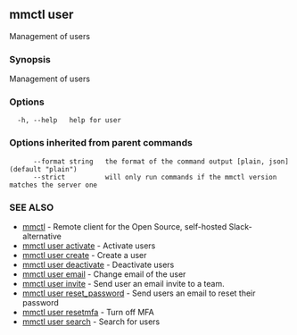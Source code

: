 ## mmctl user

Management of users

### Synopsis

Management of users

### Options

```
  -h, --help   help for user
```

### Options inherited from parent commands

```
      --format string   the format of the command output [plain, json] (default "plain")
      --strict          will only run commands if the mmctl version matches the server one
```

### SEE ALSO

* [mmctl](mmctl.md)	 - Remote client for the Open Source, self-hosted Slack-alternative
* [mmctl user activate](mmctl_user_activate.md)	 - Activate users
* [mmctl user create](mmctl_user_create.md)	 - Create a user
* [mmctl user deactivate](mmctl_user_deactivate.md)	 - Deactivate users
* [mmctl user email](mmctl_user_email.md)	 - Change email of the user
* [mmctl user invite](mmctl_user_invite.md)	 - Send user an email invite to a team.
* [mmctl user reset_password](mmctl_user_reset_password.md)	 - Send users an email to reset their password
* [mmctl user resetmfa](mmctl_user_resetmfa.md)	 - Turn off MFA
* [mmctl user search](mmctl_user_search.md)	 - Search for users

